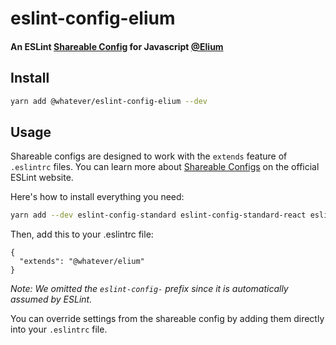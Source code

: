 # eslint-config-elium

#### An ESLint [Shareable Config](http://eslint.org/docs/developer-guide/shareable-configs) for Javascript [@Elium](https://elium.com)

## Install
```bash
yarn add @whatever/eslint-config-elium --dev
```

## Usage

Shareable configs are designed to work with the `extends` feature of `.eslintrc` files.
You can learn more about [Shareable Configs](http://eslint.org/docs/developer-guide/shareable-configs) on the official ESLint website.

Here's how to install everything you need:

```bash
yarn add --dev eslint-config-standard eslint-config-standard-react eslint-plugin-standard eslint-plugin-promise eslint-plugin-import eslint-plugin-react eslint-plugin-import eslint-plugin-node
```

Then, add this to your .eslintrc file:

```
{
  "extends": "@whatever/elium"
}
```

*Note: We omitted the `eslint-config-` prefix since it is automatically assumed by ESLint.*

You can override settings from the shareable config by adding them directly into your
`.eslintrc` file.

